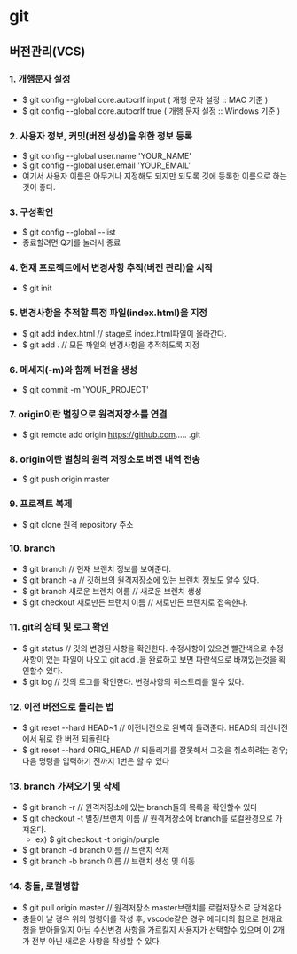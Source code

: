# git

## 버전관리(VCS)

### 1. 개행문자 설정 
  * $ git config --global core.autocrlf input ( 개행 문자 설정 :: MAC 기준 )
  * $ git config --global core.autocrlf true ( 개행 문자 설정 :: Windows 기준 )

### 2. 사용자 정보, 커밋(버전 생성)을 위한 정보 등록
  * $ git config --global user.name 'YOUR_NAME'
  * $ git config --global user.email 'YOUR_EMAIL'
  * 여기서 사용자 이름은 아무거나 지정해도 되지만 되도록 깃에 등록한 이름으로 하는것이 좋다.

### 3. 구성확인
  * $ git config --global --list 
  * 종료할려면 Q키를 눌러서 종료

### 4. 현재 프로젝트에서 변경사항 추적(버전 관리)을 시작
  * $ git init

### 5. 변경사항을 추적할 특정 파일(index.html)을 지정
  * $ git add index.html // stage로 index.html파일이 올라간다.
  * $ git add . // 모든 파일의 변경사항을 추적하도록 지정

### 6. 메세지(-m)와 함꼐 버전을 생성
  * $ git commit -m 'YOUR_PROJECT'

### 7. origin이란 별칭으로 원격저장소를 연결
  * $ git remote add origin <span>https://github.com..... .git</span>

### 8. origin이란 별칭의 원격 저장소로 버전 내역 전송
  * $ git push origin master

### 9. 프로젝트 복제
  * $ git clone 원격 repository 주소

### 10. branch
  * $ git branch // 현재 브랜치 정보를 보여준다.
  * $ git branch -a // 깃허브의 원격저장소에 있는 브랜치 정보도 알수 있다.
  * $ git branch 새로운 브렌치 이름 // 새로운 브렌치 생성
  * $ git checkout 새로만든 브랜치 이름 // 새로만든 브랜치로 접속한다.

### 11. git의 상태 및 로그 확인
  * $ git status // 깃의 변경된 사항을 확인한다. 수정사항이 있으면 빨간색으로 수정사항이 있는 파일이 나오고 git add .을 완료하고 보면 파란색으로 바껴있는것을 확인할수 있다.
  * $ git log // 깃의 로그를 확인한다. 변경사항의 히스토리를 알수 있다.

### 12. 이전 버전으로 돌리는 법
  * $ git reset --hard HEAD~1 // 이전버전으로 완벽히 돌려준다. HEAD의 최신버전에서 뒤로 한 버전 되돌린다
  * $ git reset --hard ORIG_HEAD // 되돌리기를 잘못해서 그것을 취소하려는 경우; 다음 명령을 입력하기 전까지 1번은 할 수 있다

### 13. branch 가져오기 및 삭제
  * $ git branch -r // 원격저장소에 있는 branch들의 목록을 확인할수 있다
  * $ git checkout -t 별칭/브랜치 이름 // 원격저장소에 branch를 로컬환경으로 가져온다.
    * ex) $ git checkout -t origin/purple 
  * $ git branch -d branch 이름 // 브랜치 삭제
  * $ git branch -b branch 이름 // 브랜치 생성 및 이동

### 14. 충돌, 로컬병합
  * $ git pull origin master // 원격저장소 master브랜치를 로컬저장소로 당겨온다
  * 충돌이 날 경우 위의 명령어를 작성 후, vscode같은 경우 에디터의 힘으로 현재요청을 받아들일지 아님 수신변경 사항을 가르킬지 사용자가 선택할수 있으며 이 2개가 전부 아닌 새로운 사항을 작성할 수 있다.
